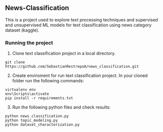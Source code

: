 ## News-Classification

This is a project used to explore text processing techniques and supervised and unsupervised ML models for text classification using news category dataset (kaggle).

### Running the project

1. Clone text classification project in a local directory.
```
git clone https://github.com/SebastianRestrepoA/news_classification.git
```

2. Create enviroment for run text classification project. In your cloned folder run the following commands:
```
virtualenv env
env\Scripts\activate
pip install -r requirements.txt
```

3. Run the following python files and check results:

```
python news_classification.py
python topic_modeling.py
python dataset_characterization.py
```
